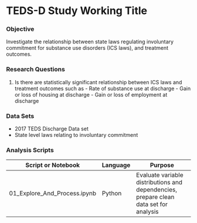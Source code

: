 # TEDS-D Study Working Title

### Objective
Investigate the relationship between state laws regulating involuntary commitment for substance use disorders (ICS laws), and treatment outcomes.

### Research Questions
  1. Is there are statistically significant relationship between ICS laws and treatment outcomes such as
    - Rate of substance use at discharge
    - Gain or loss of housing at discharge
    - Gain or loss of employment at discharge

### Data Sets
  - 2017 TEDS Discharge Data set
  - State level laws relating to involuntary commitment
  
### Analysis Scripts
  |Script or Notebook       | Language | Purpose |
  |-------------------------|----------|---------|
  |01_Explore_And_Process.ipynb| Python | Evaluate variable distributions and dependencies, <br> prepare clean data set for analysis|
  
  

  
